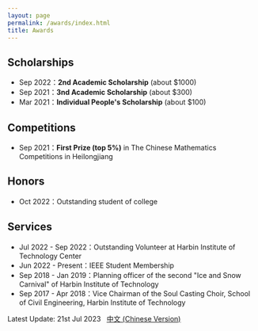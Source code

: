 ```yaml
---
layout: page
permalink: /awards/index.html
title: Awards
---
```


## Scholarships
- Sep 2022：**2nd Academic Scholarship** (about $1000)
- Sep 2021：**3nd Academic Scholarship** (about $300)
- Mar 2021：**Individual People's Scholarship** (about $100)

## Competitions

- Sep 2021：**First Prize (top 5%)** in The Chinese Mathematics Competitions in Heilongjiang


## Honors

- Oct 2022：Outstanding student of college 


## Services
- Jul 2022 - Sep 2022：Outstanding Volunteer at Harbin Institute of Technology Center
- Jun 2022 - Present：IEEE Student Membership
- Sep 2018 - Jan 2019：Planning officer of the second "Ice and Snow Carnival" of Harbin Institute of Technology
- Sep 2017 - Apr 2018：Vice Chairman of the Soul Casting Choir, School of Civil Engineering, Harbin Institute of Technology

Latest Update: 21st Jul 2023 &nbsp; [中文 (Chinese Version)](https://dinokli818.github.io/awards-zh/)
